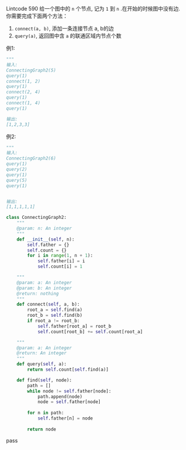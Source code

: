 Lintcode 590
给一个图中的 `n` 个节点, 记为 `1` 到 `n` .在开始的时候图中没有边.  
你需要完成下面两个方法：

1. `connect(a, b)`, 添加一条连接节点 a, b的边
2. `query(a)`, 返回图中含 `a` 的联通区域内节点个数


例1:
```python
"""
输入:
ConnectingGraph2(5)
query(1)
connect(1, 2)
query(1)
connect(2, 4)
query(1)
connect(1, 4)
query(1)

输出:
[1,2,3,3]

```
例2:
```python
"""
输入:
ConnectingGraph2(6)
query(1)
query(2)
query(1)
query(5)
query(1)


输出:
[1,1,1,1,1]
```


```python
class ConnectingGraph2:
    """
    @param: n: An integer
    """
    def __init__(self, n):
        self.father = {}
        self.count = {}
        for i in range(1, n + 1):
            self.father[i] = i
            self.count[i] = 1

    """
    @param: a: An integer
    @param: b: An integer
    @return: nothing
    """
    def connect(self, a, b):
        root_a = self.find(a)
        root_b = self.find(b)
        if root_a != root_b:
            self.father[root_a] = root_b
            self.count[root_b] += self.count[root_a]

    """
    @param: a: An integer
    @return: An integer
    """
    def query(self, a):
        return self.count[self.find(a)]

    def find(self, node):
        path = []
        while node != self.father[node]:
            path.append(node)
            node = self.father[node]
            
        for n in path:
            self.father[n] = node
            
        return node
```
pass